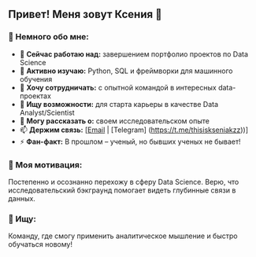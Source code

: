 ## Привет! Меня зовут Ксения 👋

### 🧠 Немного обо мне:

- 🔭 **Сейчас работаю над:** завершением портфолио проектов по Data Science
- 🌱 **Активно изучаю:** Python, SQL и фреймворки для машинного обучения
- 👯 **Хочу сотрудничать:** с опытной командой в интересных data-проектах
- 🤔 **Ищу возможности:** для старта карьеры в качестве Data Analyst/Scientist
- 💬 **Могу рассказать о:** своем исследовательском опыте
- 📫 **Держим связь:** [[Email](mailto:kseniasova.com) | [Telegram] (https://t.me/thisiskseniakzz))]
- ⚡ **Фан-факт:** В прошлом – ученый, но бывших ученых не бывает!

### 🎯 Моя мотивация:
Постепенно и осознанно перехожу в сферу Data Science. Верю, что исследовательский бэкграунд помогает видеть глубинные связи в данных. 

### 💼 Ищу:
Команду, где смогу применить аналитическое мышление и быстро обучаться новому! 
